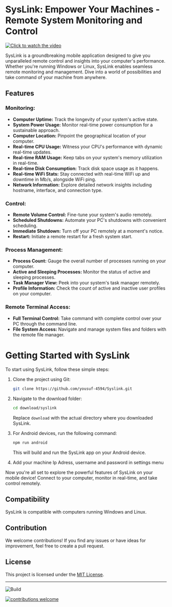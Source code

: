 # SysLink: Empower Your Machines - Remote System Monitoring and Control 
[![Click to watch the video](https://img.youtube.com/vi/OOE7VMgPxB8/0.jpg)](https://www.youtube.com/watch?v=OOE7VMgPxB8)


SysLink is a groundbreaking mobile application designed to give you unparalleled remote control and insights into your computer's performance. Whether you're running Windows or Linux, SysLink enables seamless remote monitoring and management. Dive into a world of possibilities and take command of your machine from anywhere.

## Features

### Monitoring:
- **Computer Uptime:** Track the longevity of your system's active state.
- **System Power Usage:** Monitor real-time power consumption for a sustainable approach.
- **Computer Location:** Pinpoint the geographical location of your computer.
- **Real-time CPU Usage:** Witness your CPU's performance with dynamic real-time updates.
- **Real-time RAM Usage:** Keep tabs on your system's memory utilization in real-time.
- **Real-time Disk Consumption:** Track disk space usage as it happens.
- **Real-time WiFi Stats:** Stay connected with real-time WiFi up and downtime in Mb/s, alongside WiFi ping.
- **Network Information:** Explore detailed network insights including hostname, interface, and connection type.

### Control:
- **Remote Volume Control:** Fine-tune your system's audio remotely.
- **Scheduled Shutdowns:** Automate your PC's shutdowns with convenient scheduling.
- **Immediate Shutdown:** Turn off your PC remotely at a moment's notice.
- **Restart:** Initiate a remote restart for a fresh system start.

### Process Management:
- **Process Count:** Gauge the overall number of processes running on your computer.
- **Active and Sleeping Processes:** Monitor the status of active and sleeping processes.
- **Task Manager View:** Peek into your system's task manager remotely.
- **Profile Information:** Check the count of active and inactive user profiles on your computer.

### Remote Terminal Access:
- **Full Terminal Control:** Take command with complete control over your PC through the command line.
- **File System Access:** Navigate and manage system files and folders with the remote file manager.


# Getting Started with SysLink

To start using SysLink, follow these simple steps:

1. Clone the project using Git:

    ```bash
    git clone https://github.com/yousuf-4594/Syslink.git
    ```

2. Navigate to the download folder:

    ```bash
    cd download/syslink
    ```

   Replace `download` with the actual directory where you downloaded SysLink.

3. For Android devices, run the following command:

    ```bash
    npm run android
    ```

   This will build and run the SysLink app on your Android device.

4. Add your machine Ip Adress, username and password in settings menu

Now you're all set to explore the powerful features of SysLink on your mobile device! Connect to your computer, monitor in real-time, and take control remotely.



## Compatibility

SysLink is compatible with computers running Windows and Linux.

## Contribution

We welcome contributions! If you find any issues or have ideas for improvement, feel free to create a pull request.

## License

This project is licensed under the [MIT License](LICENSE).

---
![Build](https://github.com/dwyl/auth_plug/actions/workflows/ci.yml/badge.svg)

[![contributions welcome](https://img.shields.io/badge/contributions-welcome-brightgreen.svg?style=flat)](https://github.com/dwyl/esta/issues)
